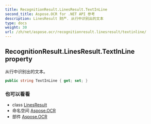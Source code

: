```yaml
---
title: RecognitionResult.LinesResult.TextInLine
second_title: Aspose.OCR for .NET API 参考
description: LinesResult 财产. 从行中识别出的文本
type: docs
weight: 30
url: /zh/net/aspose.ocr/recognitionresult.linesresult/textinline/
---
```

## RecognitionResult.LinesResult.TextInLine property

从行中识别出的文本。

```csharp
public string TextInLine { get; set; }
```

### 也可以看看

* class [LinesResult](../)
* 命名空间 [Aspose.OCR](../../recognitionresult.linesresult/)
* 部件 [Aspose.OCR](../../../)


